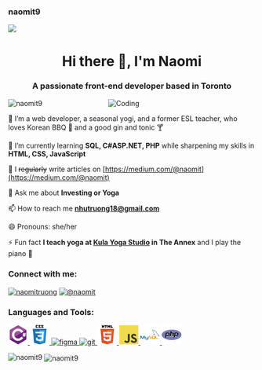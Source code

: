 ### naomit9
![](https://media.giphy.com/headers/GitHub/w8ZJLtJbmuph.gif)


<h1 align="center">Hi there 👋, I'm Naomi</h1>
<h3 align="center">A passionate front-end developer based in Toronto</h3>
<img align="right" alt="Coding" width="300" src="https://user-images.githubusercontent.com/74038190/241764371-9d0fd0c4-5c7f-4122-b884-64a1e1685d2d.gif">

<p align="left"> <img src="https://komarev.com/ghpvc/?username=naomit9&label=Profile%20views&color=0e75b6&style=flat" alt="naomit9" /> </p>

💃 I’m a web developer, a seasonal yogi, and a former ESL teacher, who loves Korean BBQ 🍖 and a good gin and tonic 🍸

🌱 I’m currently learning **SQL, C#ASP.NET, PHP** while sharpening my skills in **HTML, CSS, JavaScript**

📝 I ~~regularly~~ write articles on [https://medium.com/@naomit](https://medium.com/@naomit)

💬 Ask me about **Investing or Yoga**

📫 How to reach me **nhutruong18@gmail.com**

😄 Pronouns: she/her

⚡ Fun fact **I teach yoga at [Kula Yoga Studio](https://mykula.org/) in The Annex** and I play the piano 🎹

<h3 align="left">Connect with me:</h3>
<p align="left">
<a href="https://linkedin.com/in/naomitruong" target="blank"><img align="center" src="https://raw.githubusercontent.com/rahuldkjain/github-profile-readme-generator/master/src/images/icons/Social/linked-in-alt.svg" alt="naomitruong" height="30" width="40" /></a>
<a href="https://medium.com/@naomit" target="blank"><img align="center" src="https://raw.githubusercontent.com/rahuldkjain/github-profile-readme-generator/master/src/images/icons/Social/medium.svg" alt="@naomit" height="30" width="40" /></a>
</p>

<h3 align="left">Languages and Tools:</h3>
<p align="left"> <a href="https://www.w3schools.com/cs/" target="_blank" rel="noreferrer"> <img src="https://raw.githubusercontent.com/devicons/devicon/master/icons/csharp/csharp-original.svg" alt="csharp" width="40" height="40"/> </a> <a href="https://www.w3schools.com/css/" target="_blank" rel="noreferrer"> <img src="https://raw.githubusercontent.com/devicons/devicon/master/icons/css3/css3-original-wordmark.svg" alt="css3" width="40" height="40"/> </a> <a href="https://www.figma.com/" target="_blank" rel="noreferrer"> <img src="https://www.vectorlogo.zone/logos/figma/figma-icon.svg" alt="figma" width="40" height="40"/> </a> <a href="https://git-scm.com/" target="_blank" rel="noreferrer"> <img src="https://www.vectorlogo.zone/logos/git-scm/git-scm-icon.svg" alt="git" width="40" height="40"/> </a> <a href="https://www.w3.org/html/" target="_blank" rel="noreferrer"> <img src="https://raw.githubusercontent.com/devicons/devicon/master/icons/html5/html5-original-wordmark.svg" alt="html5" width="40" height="40"/> </a> <a href="https://developer.mozilla.org/en-US/docs/Web/JavaScript" target="_blank" rel="noreferrer"> <img src="https://raw.githubusercontent.com/devicons/devicon/master/icons/javascript/javascript-original.svg" alt="javascript" width="40" height="40"/> </a> <a href="https://www.mysql.com/" target="_blank" rel="noreferrer"> <img src="https://raw.githubusercontent.com/devicons/devicon/master/icons/mysql/mysql-original-wordmark.svg" alt="mysql" width="40" height="40"/> </a> <a href="https://www.php.net" target="_blank" rel="noreferrer"> <img src="https://raw.githubusercontent.com/devicons/devicon/master/icons/php/php-original.svg" alt="php" width="40" height="40"/> </a> </p>

<p><img align="left" src="https://github-readme-stats.vercel.app/api/top-langs?username=naomit9&show_icons=true&locale=en&layout=compact" alt="naomit9" /></p>

<p>&nbsp;<img align="center" src="https://github-readme-stats.vercel.app/api?username=naomit9&show_icons=true&locale=en" alt="naomit9" /></p>
